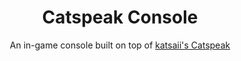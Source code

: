 <h1 align="center">Catspeak Console</h1>

<p align="center">An in-game console built on top of <a href="https://github.com/katsaii/catspeak-lang" target="_blank">katsaii's Catspeak</a></p>
